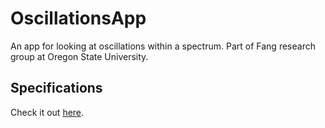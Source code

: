 # OscillationsApp

An app for looking at oscillations within a spectrum. Part of Fang research 
group at Oregon State University.

## Specifications
Check it out [here](https://nikitaroz.shinyapps.io/OscillationsApp/).
